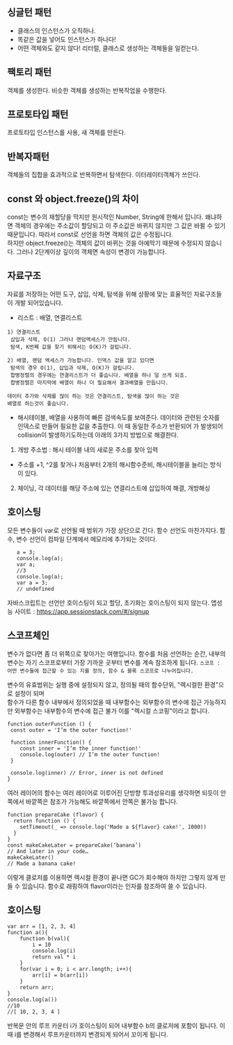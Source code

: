  ## 싱글턴 패턴
  - 클래스의 인스턴스가 오직하나.
  - 똑같은 값을 넣어도 인스턴스가 하나다! 
  - 어떤 객체와도 같지 않다! 리터럴, 클래스로 생성하는 객체들을 일컫는다.  

 ## 팩토리 패턴
 객체를 생성한다. 비슷한 객체를 생성하는 반복작업을 수행한다. 

 ## 프로토타입 패턴
 프로토타입 인스턴스를 사용, 새 객체를 만든다. 

 ## 반복자패턴
 객체들의 집합을 효과적으로 반복하면서 탐색한다. 이터레이터객체가 쓰인다.  

 ## const 와 object.freeze()의 차이
 const는 변수의 재할당을 막지만 원시적인 Number, String에 한해서 입니다. 왜냐하면 객체의 경우에는 주소값이 할당되고 이 주소값은 바뀌지 않지만 그 값은 바뀔 수 있기 때문입니다. 따라서 const로 선언을 하면 객체의 값은 수정됩니다.  
 하지만 object.freeze()는 객체의 값이 바뀌는 것을 아예막기 때문에 수정되지 않습니다. 그러나 2단계이상 깊이의 객체면 속성이 변경이 가능합니다. 
 

 ## 자료구조
 자료를 저장하는 어떤 도구, 삽입, 삭제, 탐색을 위해 상황에 맞는 효율적인 자료구조들이 개발 되어있습니다.

  - 리스트 : 배열, 연결리스트
  ``` 
  1) 연결리스트
   삽입과 삭제, O(1) 그러나 랜덤액세스가 안됩니다. 
   탐색, K번째 값을 찾기 위해서는 O(K)가 걸립니다. 
  
  2) 배열, 랜덤 엑세스가 가능합니다. 인덱스 값을 알고 있다면
   탐색의 경우 O(1), 삽입과 삭제, O(K)가 걸립니다. 
   합병정렬의 경우에는 연결리스트가 더 좋습니다. 배열을 하나 덜 쓰게 되죠.
   합병정렬은 마지막에 배열이 하나 더 필요해서 결과배열을 만듭니다. 
  
  데이터 추가와 삭제를 많이 하는 것은 연결리스트, 탐색을 많이 하는 것은 
  배열로 하는것이 좋습니다. 
  
  ```
  - 해시테이블, 배열을 사용하여 빠른 검색속도를 보여준다. 데이터와 관련된 숫자를 인덱스로 만들어 필요한 값을 추출한다. 이 때 동일한 주소가 반환되어 가 발생되어 collision이 발생하기도하는데 아래의 3가지 방법으로 해결한다. 
  1) 개방 주소법 : 해시 테이블 내의 새로운 주소를 찾아 입력 
   - 주소를 +1, ^2를 찾거나 처음부터 2개의 해시함수준비, 해시테이블을 늘리는 방식이 있다. 
  2) 체이닝, 각 데이터를 해당 주소에 있는 연결리스트에 삽입하여 해결, 개방해싱  
 ## 호이스팅 
 모든 변수들이 var로 선언될 때 범위가 가장 상단으로 간다. 
 함수 선언도 마찬가지다. 
 함수, 변수 선언이 컴파일 단계에서 메모리에 추가되는 것이다. 
 ```
    a = 3;
    console.log(a);
    var a; 
    //3
    console.log(a);
    var a = 3;
    // undefined
 ```
 자바스크립트는 선언만 호이스팅이 되고 할당, 초기화는 호이스팅이 되지 않는다. 
 앱성능 사이트 : https://app.sessionstack.com/#/signup 

 ## 스코프체인
 변수가 없다면 좀 더 위쪽으로 찾아가는 여행입니다.
 함수를 처음 선언하는 순간, 내부의 변수는 자기 스코프로부터 가장 가까운 곳부터 변수를 계속 참조하게 됩니다. 
 `스코프 : 어떤 변수들에 접근할 수 있는 지를 정의, 함수 & 블록 스코프로 나누어집니다.`
 
 변수의 유효범위는 실행 중에 설정되지 않고, 정의될 때의 함수단위, "렉시컬한 환경"으로 설정이 되며    
 함수가 다른 함수 내부에서 정의되었을 때 내부함수는 외부함수의 변수에 접근 가능하지만
 외부함수는 내부함수의 변수에 접근 불가 
 이를 "렉시컬 스코핑"이라고 합니다.
 ```
 function outerFunction () {
  const outer = 'I’m the outer function!'
    
  function innerFunction() {
     const inner = 'I’m the inner function!'
     console.log(outer) // I’m the outer function!
  }
    
  console.log(inner) // Error, inner is not defined
}
```
여러 레이어의 함수는 여러 레이어로 이루어진 단방향 투과성유리를 생각하면 되듯이 안쪽에서 바깥쪽은 참조가 가능해도 바깥쪽에서 안쪽은 불가능
합니다.

```
function prepareCake (flavor) {
  return function () {
    setTimeout(_ => console.log('Made a ${flavor} cake!', 1000))
  }
}
const makeCakeLater = prepareCake(‘banana’)
// And later in your code…
makeCakeLater()
// Made a banana cake!
```  

이렇게 클로저를 이용하면 렉시컬 환경이 끝나면 GC가 회수해야 하지만 그렇지 않게 만들 수 있습니다. 
함수로 래핑하여 flavor이라는 인자를 참조하여 쓸 수 있습니다.

## 호이스팅
```
var arr = [1, 2, 3, 4]
function a(){
    function b(val){
        i = 10
        console.log(i)
        return val * i
    }
    for(var i = 0; i < arr.length; i++){
        arr[i] = b(arr[i])
    }
    return arr; 
}
console.log(a())
//10
//[ 10, 2, 3, 4 ]
```
반복문 안의 루프 카운터 i가 호이스팅이 되어 내부함수 b의 클로저에 포함이 됩니다. 이 때 i를 변경해서 루프카운터까지 변경되게 되어서
꼬이게 됩니다. 
